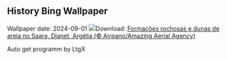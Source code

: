 ## History Bing Wallpaper
Wallpaper date: 2024-09-01
![](https://www.bing.com/th?id=OHR.DjanetAlgeria_PT-BR4680900903_UHD.jpg&w=1000)Download: [Formações rochosas e dunas de areia no Saara, Djanet, Argélia (© Airpano/Amazing Aerial Agency)](https://www.bing.com/th?id=OHR.DjanetAlgeria_PT-BR4680900903_UHD.jpg)

Auto get programm by LtgX
